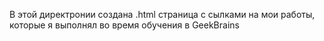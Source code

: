 В этой директронии создана .html страница с сылками на мои работы, которые я выполнял во время обучения в GeekBrains
